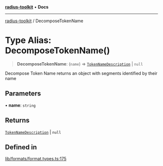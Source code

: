 [**radius-toolkit**](../README.md) • **Docs**

***

[radius-toolkit](../globals.md) / DecomposeTokenName

# Type Alias: DecomposeTokenName()

> **DecomposeTokenName**: (`name`) => [`TokenNameDescription`](TokenNameDescription.md) \| `null`

Decompose Token Name
returns an object with segments identified by their name

## Parameters

• **name**: `string`

## Returns

[`TokenNameDescription`](TokenNameDescription.md) \| `null`

## Defined in

[lib/formats/format.types.ts:175](https://github.com/rangle/radius-token-tango/blob/5b6e6f5adbda55f8c41a4c8308d1d8885a9b9a2f/packages/radius-toolkit/src/lib/formats/format.types.ts#L175)
